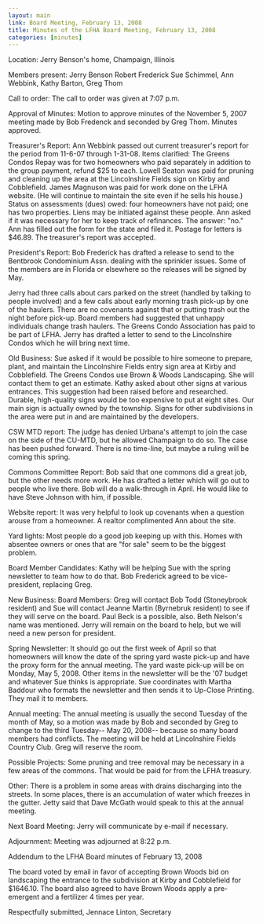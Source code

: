 ```yaml
---
layout: main
link: Board Meeting, February 13, 2008
title: Minutes of the LFHA Board Meeting, February 13, 2008 
categories: [minutes]
---
```


Location: Jerry Benson's home, Champaign, Illinois

Members present: Jerry Benson Robert Frederick Sue Schimmel, Ann
Webbink, Kathy Barton, Greg Thom

Call to order: The call to order was given at 7:07 p.m.

  Approval of Minutes: Motion to approve minutes of the November 5,
2007 meeting made by Bob Fredenck and seconded by Greg Thom. Minutes
approved.

Treasurer's Report: 
  Ann Webbink passed out current treasurer's report for the period
from 11-6-07 through 1-31-08. Items clarified: The Greens Condos
Repay was for two homeowners who paid separately in addition to the
group payment, refund $25 to each. Lowell Seaton was paid for
pruning and cleaning up the area at the Lincolnshire Fields sign on
Kirby and Cobblefield. James Magnuson was paid for work done on the
LFHA website. (He will continue to maintain the site even if he
sells his house.) Status on assessments (dues) owed: four homeowners
have not paid; one has two properties. Liens may be initiated
against these people. Ann asked if it was necessary for her to keep
track of refinances. The answer: "no." Ann has filled out the form
for the state and filed it. Postage for letters is $46.89. The
treasurer's report was accepted.

President's Report: 
  Bob Frederick has drafted a release to send to the Bentbrook
Condominium Assn. dealing with the sprinkler issues. Some of the
members are in Florida or elsewhere so the releases will be signed
by May.

  Jerry had three calls about cars parked on the street (handled by
talking to people involved) and a few calls about early morning
trash pick-up by one of the haulers. There are no covenants against
that or putting trash out the night before pick-up. Board members
had suggested that unhappy individuals change trash haulers. The
Greens Condo Association has paid to be part of LFHA. Jerry has
drafted a letter to send to the Lincolnshire Condos which he will
bring next time.

Old Business: 
  Sue asked if it would be possible to hire someone to prepare,
plant, and maintain the Lincolnshire Fields entry sign area at Kirby
and Cobblefield. The Greens Condos use Brown & Woods Landscaping.
She will contact them to get an estimate. Kathy asked about other
signs at various entrances. This suggestion had been raised before
and researched. Durable, high-quality signs would be too expensive
to put at eight sites. Our main sign is actually owned by the
township. Signs for other subdivisions in the area were put in and
are maintained by the developers. 

CSW MTD report: 
  The judge has denied Urbana's attempt to join the case on the side
of the CU-MTD, but he allowed Champaign to do so. The case has been
pushed forward. There is no time-line, but maybe a ruling will be
coming this spring.

Commons Committee Report: 
  Bob said that one commons did a great job, but the other needs
more work. He has drafted a letter which will go out to people who
live there. Bob will do a walk-through in April. He would like to
have Steve Johnson with him, if possible.

Website report: 
  It was very helpful to look up covenants when a question arouse
from a homeowner. A realtor complimented Ann about the site.

Yard lights: 
  Most people do a good job keeping up with this. Homes with
absentee owners or ones that are "for sale" seem to be the biggest
problem.

Board Member Candidates: 
  Kathy will be helping Sue with the spring newsletter to team how
to do that. Bob Frederick agreed to be vice-president, replacing
Greg.

New Business: 
  Board Members: Greg will contact Bob Todd (Stoneybrook resident)
and Sue will contact Jeanne Martin (Byrnebruk resident) to see if
they will serve on the board. Paul Beck is a possible, also. Beth
Nelson's name was mentioned. Jerry will remain on the board to help,
but we will need a new person for president.

Spring Newsletter: 
  It should go out the first week of April so that homeowners will
know the date of the spring yard waste pick-up and have the proxy
form for the annual meeting. The yard waste pick-up will be on
Monday, May 5, 2008. Other items in the newsletter will be the '07
budget and whatever Sue thinks is appropriate. Sue coordinates with
Martha Baddour who formats the newsletter and then sends it to
Up-Close Printing. They mail it to members.

Annual meeting: 
  The annual meeting is usually the second Tuesday of the month of
May, so a motion was made by Bob and seconded by Greg to change to
the third Tuesday-- May 20, 2008-- because so many board members had
conflicts. The meeting will be held at Lincolnshire Fields Country
Club. Greg will reserve the room.

Possible Projects: 
  Some pruning and tree removal may be necessary in a few areas of
the commons. That would be paid for from the LFHA treasury.

Other: 
  There is a problem in some areas with drains discharging into the
streets. In some places, there is an accumulation of water which
freezes in the gutter. Jetty said that Dave McGath would speak to
this at the annual meeting.

Next Board Meeting: Jerry will communicate by e-mail if necessary. 

Adjournment: Meeting was adjourned at 8:22 p.m. 

Addendum to the LFHA Board minutes of February 13, 2008

  The board voted by email in favor of accepting Brown Woods bid on
landscaping the entrance to the subdivision at Kirby and Cobblefield
for $1646.10. The board also agreed to have Brown Woods apply a
pre-emergent and a fertilizer 4 times per year.

Respectfully submitted,
Jennace Linton, Secretary

